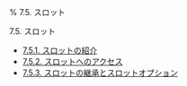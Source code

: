 % 7.5. スロット

7.5. スロット

- [7.5.1. スロットの紹介](7.5.1.html)
- [7.5.2. スロットへのアクセス](7.5.2.html)
- [7.5.3. スロットの継承とスロットオプション](7.5.3.html)
